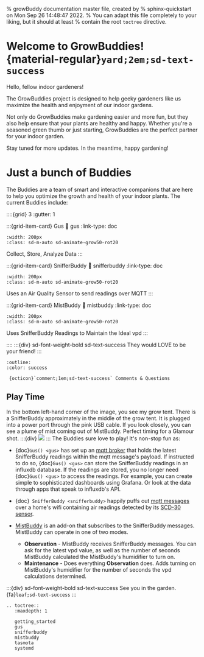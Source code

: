 % growBuddy documentation master file, created by
% sphinx-quickstart on Mon Sep 26 14:48:47 2022.
% You can adapt this file completely to your liking, but it should at least
% contain the root `toctree` directive.

# Welcome to GrowBuddies! {material-regular}`yard;2em;sd-text-success`
Hello, fellow indoor gardeners!

The GrowBuddies project is designed to help geeky gardeners like us maximize the health and enjoyment of our indoor gardens.

Not only do GrowBuddies make gardening easier and more fun, but they also help ensure that your plants are healthy and happy. Whether you're a seasoned green thumb or just starting, GrowBuddies are the perfect partner for your indoor garden.

Stay tuned for more updates. In the meantime, happy gardening!


# Just a bunch of Buddies
 The Buddies are a team of smart and interactive companions that are here to help you optimize the growth and health of your indoor plants.  The current Buddies include:

::::{grid} 3
:gutter: 1

:::{grid-item-card} Gus
:link: gus
:link-type: doc
```{image} images/hamster.jpg
:width: 200px
:class: sd-m-auto sd-animate-grow50-rot20
```
Collect, Store, Analyze Data
:::

:::{grid-item-card} SnifferBuddy
:link: snifferbuddy
:link-type: doc

```{image} images/dog.jpg
:width: 200px
:class: sd-m-auto sd-animate-grow50-rot20
```
Uses an Air Quality Sensor to send readings over MQTT
:::

:::{grid-item-card} MistBuddy
:link: mistbuddy
:link-type: doc
```{image} images/whale.svg
:width: 200px
:class: sd-m-auto sd-animate-grow50-rot20
```
Uses SnifferBuddy Readings to Maintain the Ideal vpd
:::

::::
:::{div} sd-font-weight-bold sd-text-success
They would LOVE to be your friend!
:::





```{button-link} https://github.com/solarslurpi/GrowBuddies/discussions
:outline:
:color: success

 {octicon}`comment;1em;sd-text-success` Comments & Questions
```

## Play Time
In the bottom left-hand corner of the image, you see my grow tent.  There is a SnifferBuddy approximately in the middle of the grow tent.  It is plugged into a power port through the pink USB cable.  If you look closely, you can see a plume of mist coming out of MistBuddy.  Perfect timing for a Glamour shot.
:::{div}
<img src="https://docs.google.com/drawings/d/e/2PACX-1vTjks0iZHIZyD4VEdOo01_se0jn_CgJu9JUCee-rUhXBmFfykmObBkpqSUFBkOvnIdisiIzygPvDeZa/pub?w=984&amp;h=474&amp;align=middle">
:::
The Buddies sure love to play!  It's non-stop fun as:
- {doc}`Gus() <gus>` has set up an [mqtt broker](http://www.steves-internet-guide.com/mqtt-works/) that holds the latest SnifferBuddy readings within the mqtt message's payload.  If instructed to do so, {doc}`Gus() <gus>` can store the SnifferBuddy readings in an influxdb database.  If the readings are stored, you no longer need {doc}`Gus() <gus>` to access the readings.  For example, you can create simple to sophisticated dashboards using Grafana.  Or look at the data through apps that speak to influxdb's API.
- {doc}` SnifferBuddy <snifferbuddy>` happily puffs out [mqtt messages](mqtt_install) over a home's wifi containing air readings detected by its [SCD-30 sensor](https://www.adafruit.com/product/4867).

- [MistBuddy](mistbuddy) is an add-on that subscribes to the SnifferBuddy messages.  MistBuddy can operate in one of two modes.
    - **Observation** - MistBuddy receives SnifferBuddy messages.  You can ask for the latest vpd value, as well as the number of seconds MistBuddy calculated the MistBuddy's humidifier to turn on.
    - **Maintenance** - Does everything **Observation** does.  Adds turning on MistBuddy's humidifier for the number of seconds the vpd calculations determined.

:::{div}  sd-font-weight-bold sd-text-success
See you in the garden. {fa}`leaf;sd-text-success`
:::

```{eval-rst}
.. toctree::
   :maxdepth: 1

   getting_started
   gus
   snifferbuddy
   mistbuddy
   tasmota
   systemd
```